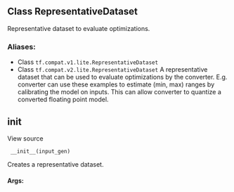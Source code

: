 ## Class RepresentativeDataset
Representative dataset to evaluate optimizations.
### Aliases:
- Class `tf.compat.v1.lite.RepresentativeDataset`
- Class `tf.compat.v2.lite.RepresentativeDataset`
A representative dataset that can be used to evaluate optimizations by the converter. E.g. converter can use these examples to estimate (min, max) ranges by calibrating the model on inputs. This can allow converter to quantize a converted floating point model.
## __init__
View source

```
 __init__(input_gen)
```
Creates a representative dataset.
#### Args:
